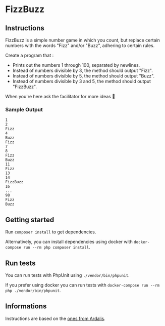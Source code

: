 # FizzBuzz

## Instructions

FizzBuzz is a simple number game in which you count, but replace certain numbers with the words "Fizz" and/or "Buzz", adhering to certain rules.

Create a program that :
- Prints out the numbers 1 through 100, separated by newlines.
- Instead of numbers divisible by 3, the method should output "Fizz".
- Instead of numbers divisible by 5, the method should output "Buzz".
- Instead of numbers divisible by 3 and 5, the method should output "FizzBuzz".


When you're here ask the facilitator for more ideas 🙂

### Sample Output
    1
    2
    Fizz
    4
    Buzz
    Fizz
    7
    8
    Fizz
    Buzz
    11
    Fizz
    13
    14
    FizzBuzz
    16
    ...
    98
    Fizz
    Buzz

## Getting started

Run `composer install` to get dependencies.

Alternatively, you can install dependencies using docker with `docker-compose run --rm php composer install`.

## Run tests

You can run tests with PhpUnit using `./vendor/bin/phpunit`.

If you prefer using docker you can run tests with `docker-compose run --rm php ./vendor/bin/phpunit`.

## Informations

Instructions are based on the [ones from Ardalis](https://github.com/ardalis/kata-catalog/blob/main/katas/FizzBuzz.md).
